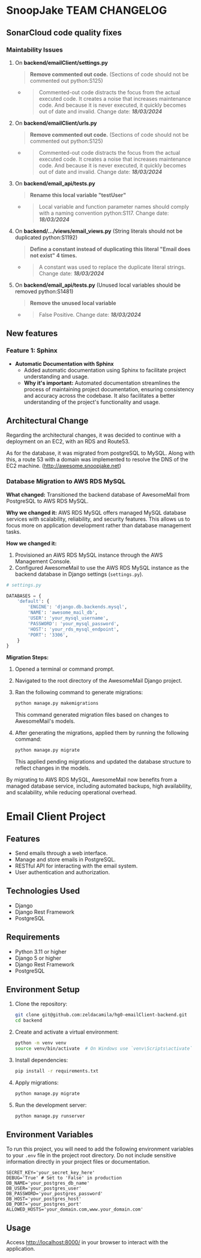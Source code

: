 # SnoopJake TEAM CHANGELOG

## SonarCloud code quality fixes

### Maintability Issues

1. On **backend/emailClient/settings.py**
   > **Remove commented out code.** (Sections of code should not be commented out python:S125)
   - > Commented-out code distracts the focus from the actual executed code. It creates a noise that increases maintenance code. And because it is never executed, it quickly becomes out of date and invalid. Change date: **_18/03/2024_**
2. On **backend/emailClient/urls.py**
   > **Remove commented out code.** (Sections of code should not be commented out python:S125)
   - > Commented-out code distracts the focus from the actual executed code. It creates a noise that increases maintenance code. And because it is never executed, it quickly becomes out of date and invalid. Change date: **_18/03/2024_**
3. On **backend/email_api/tests.py**
   > **Rename this local variable "testUser"**
   - > Local variable and function parameter names should comply with a naming convention python:S117. Change date: **_18/03/2024_**
4. On **backend/.../views/email_views.py** (String literals should not be duplicated python:S1192)
   > **Define a constant instead of duplicating this literal "Email does not exist" 4 times.**
   - > A constant was used to replace the duplicate literal strings. Change date: **_18/03/2024_**
5. On **backend/email_api/tests.py** (Unused local variables should be removed python:S1481)
   > **Remove the unused local variable**
   - > False Positive. Change date: **_18/03/2024_**

## New features

### Feature 1: Sphinx

- **Automatic Documentation with Sphinx**
  - Added automatic documentation using Sphinx to facilitate project understanding and usage.
  - **Why it's important:** Automated documentation streamlines the process of maintaining project documentation, ensuring consistency and accuracy across the codebase. It also facilitates a better understanding of the project's functionality and usage.

## Architectural Change

Regarding the architectural changes, it was decided to continue with a deployment on an EC2, with an RDS and Route53.

As for the database, it was migrated from postgreSQL to MySQL. Along with this, a route 53 with a domain was implemented to resolve the DNS of the EC2 machine. (<http://awesome.snoopjake.net>)

### Database Migration to AWS RDS MySQL

**What changed:**
Transitioned the backend database of AwesomeMail from PostgreSQL to AWS RDS MySQL.

**Why we changed it:**
AWS RDS MySQL offers managed MySQL database services with scalability, reliability, and security features. This allows us to focus more on application development rather than database management tasks.

**How we changed it:**

1. Provisioned an AWS RDS MySQL instance through the AWS Management Console.
2. Configured AwesomeMail to use the AWS RDS MySQL instance as the backend database in Django settings (`settings.py`).

```python
# settings.py

DATABASES = {
    'default': {
        'ENGINE': 'django.db.backends.mysql',
        'NAME': 'awesome_mail_db',
        'USER': 'your_mysql_username',
        'PASSWORD': 'your_mysql_password',
        'HOST': 'your_rds_mysql_endpoint',
        'PORT': '3306',
    }
}
```

**Migration Steps:**

1. Opened a terminal or command prompt.
2. Navigated to the root directory of the AwesomeMail Django project.
3. Ran the following command to generate migrations:

   ```bash
   python manage.py makemigrations
   ```

   This command generated migration files based on changes to AwesomeMail's models.

4. After generating the migrations, applied them by running the following command:

   ```bash
   python manage.py migrate
   ```

   This applied pending migrations and updated the database structure to reflect changes in the models.

By migrating to AWS RDS MySQL, AwesomeMail now benefits from a managed database service, including automated backups, high availability, and scalability, while reducing operational overhead.

# Email Client Project

## Features

- Send emails through a web interface.
- Manage and store emails in PostgreSQL.
- RESTful API for interacting with the email system.
- User authentication and authorization.

## Technologies Used

- Django
- Django Rest Framework
- PostgreSQL

## Requirements

- Python 3.11 or higher
- Django 5 or higher
- Django Rest Framework
- PostgreSQL

## Environment Setup

1. Clone the repository:

   ```bash
   git clone git@github.com:zeldacamila/hg0-emailClient-backend.git
   cd backend
   ```

2. Create and activate a virtual environment:

   ```bash
   python -m venv venv
   source venv/bin/activate  # On Windows use `venv\Scripts\activate`
   ```

3. Install dependencies:

   ```bash
   pip install -r requirements.txt
   ```

4. Apply migrations:

   ```bash
   python manage.py migrate
   ```

5. Run the development server:

   ```bash
   python manage.py runserver
   ```

## Environment Variables

To run this project, you will need to add the following environment variables to your `.env` file in the project root directory. Do not include sensitive information directly in your project files or documentation.

```
SECRET_KEY='your_secret_key_here'
DEBUG='True' # Set to 'False' in production
DB_NAME='your_postgres_db_name'
DB_USER='your_postgres_user'
DB_PASSWORD='your_postgres_password'
DB_HOST='your_postgres_host'
DB_PORT='your_postgres_port'
ALLOWED_HOSTS='your_domain.com,www.your_domain.com'
```

## Usage

Access [http://localhost:8000/](http://localhost:8000/) in your browser to interact with the application.
